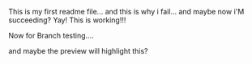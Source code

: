 This is my first readme file...
and this is why i fail...
and maybe now i'M succeeding?
Yay! This is working!!!


Now for Branch testing....

and maybe the preview will highlight this?
